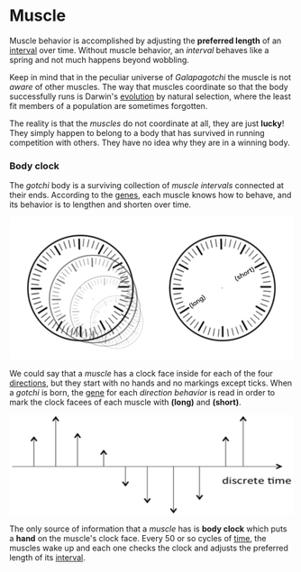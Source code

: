 # Muscle

Muscle behavior is accomplished by adjusting the **preferred length** of an [interval](interval.md) over time. Without muscle behavior, an *interval* behaves like a spring and not much happens beyond wobbling.

Keep in mind that in the peculiar universe of *Galapagotchi* the muscle is not *aware* of other muscles. The way that muscles coordinate so that the body successfully runs is Darwin's [evolution](evolution.md) by natural selection, where the least fit members of a population are sometimes forgotten.

The reality is that the *muscles* do not coordinate at all, they are just **lucky**! They simply happen to belong to a body that has survived in running competition with others. They have no idea why they are in a winning body.

### Body clock

The *gotchi* body is a surviving collection of *muscle intervals* connected at their ends. According to the [genes](gene.md), each muscle knows how to behave, and its behavior is to lengthen and shorten over time.

![clock](media/muscle-clocks.png)

We could say that a *muscle* has a clock face inside for each of the four [directions](sense.md), but they start with no hands and no markings except ticks. When a *gotchi* is born, the [gene](gene.md) for each *direction behavior* is read in order to mark the clock facees of each muscle with **(long)** and **(short)**.

![discrete time](media/discrete-time.png)

The only source of information that a *muscle* has is **body clock** which puts a **hand** on the muscle's clock face. Every 50 or so cycles of [time](time.md), the muscles wake up and each one checks the clock and adjusts the preferred length of its [interval](interval.md).